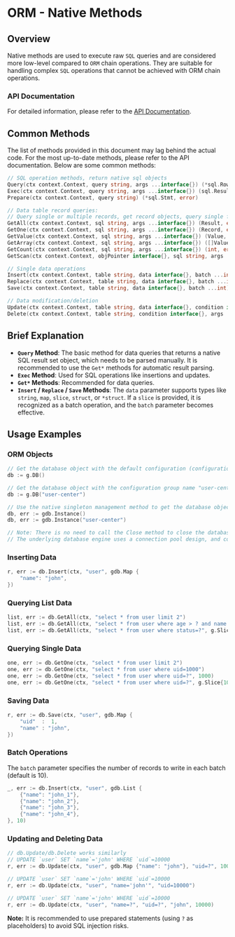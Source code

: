 # ORM - Native Methods

## Overview

Native methods are used to execute raw `SQL` queries and are considered more low-level compared to `ORM` chain operations. They are suitable for handling complex `SQL` operations that cannot be achieved with ORM chain operations.

### API Documentation

For detailed information, please refer to the [API Documentation](https://pkg.go.dev/github.com/gogf/gf/v2/database/gdb).

## Common Methods

The list of methods provided in this document may lag behind the actual code. For the most up-to-date methods, please refer to the API documentation. Below are some common methods:

```go
// SQL operation methods, return native sql objects
Query(ctx context.Context, query string, args ...interface{}) (*sql.Rows, error)
Exec(ctx context.Context, query string, args ...interface{}) (sql.Result, error)
Prepare(ctx context.Context, query string) (*sql.Stmt, error)

// Data table record queries:
// Query single or multiple records, get record objects, query single field values (similar to chain operations)
GetAll(ctx context.Context, sql string, args ...interface{}) (Result, error)
GetOne(ctx context.Context, sql string, args ...interface{}) (Record, error)
GetValue(ctx context.Context, sql string, args ...interface{}) (Value, error)
GetArray(ctx context.Context, sql string, args ...interface{}) ([]Value, error)
GetCount(ctx context.Context, sql string, args ...interface{}) (int, error)
GetScan(ctx context.Context, objPointer interface{}, sql string, args ...interface{}) error

// Single data operations
Insert(ctx context.Context, table string, data interface{}, batch ...int) (sql.Result, error)
Replace(ctx context.Context, table string, data interface{}, batch ...int) (sql.Result, error)
Save(ctx context.Context, table string, data interface{}, batch ...int) (sql.Result, error)

// Data modification/deletion
Update(ctx context.Context, table string, data interface{}, condition interface{}, args ...interface{}) (sql.Result, error)
Delete(ctx context.Context, table string, condition interface{}, args ...interface{}) (sql.Result, error)
```

## Brief Explanation

- **`Query` Method**: The basic method for data queries that returns a native SQL result set object, which needs to be parsed manually. It is recommended to use the `Get*` methods for automatic result parsing.
- **`Exec` Method**: Used for SQL operations like insertions and updates.
- **`Get*` Methods**: Recommended for data queries.
- **`Insert` / `Replace` / `Save` Methods**: The `data` parameter supports types like `string`, `map`, `slice`, `struct`, or `*struct`. If a `slice` is provided, it is recognized as a batch operation, and the `batch` parameter becomes effective.

## Usage Examples

### ORM Objects

```go
// Get the database object with the default configuration (configuration name is "default")
db := g.DB()

// Get the database object with the configuration group name "user-center"
db := g.DB("user-center")

// Use the native singleton management method to get the database object instance
db, err := gdb.Instance()
db, err := gdb.Instance("user-center")

// Note: There is no need to call the Close method to close the database connection when not in use.
// The underlying database engine uses a connection pool design, and connections will be closed automatically when no longer needed.
```

### Inserting Data

```go
r, err := db.Insert(ctx, "user", gdb.Map {
    "name": "john",
})
```

### Querying List Data

```go
list, err := db.GetAll(ctx, "select * from user limit 2")
list, err := db.GetAll(ctx, "select * from user where age > ? and name like ?", g.Slice{18, "%john%"})
list, err := db.GetAll(ctx, "select * from user where status=?", g.Slice{1})
```

### Querying Single Data

```go
one, err := db.GetOne(ctx, "select * from user limit 2")
one, err := db.GetOne(ctx, "select * from user where uid=1000")
one, err := db.GetOne(ctx, "select * from user where uid=?", 1000)
one, err := db.GetOne(ctx, "select * from user where uid=?", g.Slice{1000})
```

### Saving Data

```go
r, err := db.Save(ctx, "user", gdb.Map {
    "uid"  :  1,
    "name" : "john",
})
```

### Batch Operations

The `batch` parameter specifies the number of records to write in each batch (default is 10).

```go
_, err := db.Insert(ctx, "user", gdb.List {
    {"name": "john_1"},
    {"name": "john_2"},
    {"name": "john_3"},
    {"name": "john_4"},
}, 10)
```

### Updating and Deleting Data

```go
// db.Update/db.Delete works similarly
// UPDATE `user` SET `name`='john' WHERE `uid`=10000
r, err := db.Update(ctx, "user", gdb.Map {"name": "john"}, "uid=?", 10000)

// UPDATE `user` SET `name`='john' WHERE `uid`=10000
r, err := db.Update(ctx, "user", "name='john'", "uid=10000")

// UPDATE `user` SET `name`='john' WHERE `uid`=10000
r, err := db.Update(ctx, "user", "name=?", "uid=?", "john", 10000)
```

**Note:** It is recommended to use prepared statements (using `?` as placeholders) to avoid SQL injection risks.
